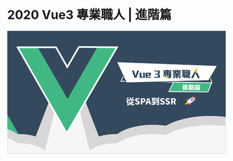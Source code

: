 # 2020 Vue3 專業職人 | 進階篇

<a href="https://hiskio.com/packages/VkypJN3rJ" target="_blank"><img src="./assets/img.png"/></a>
